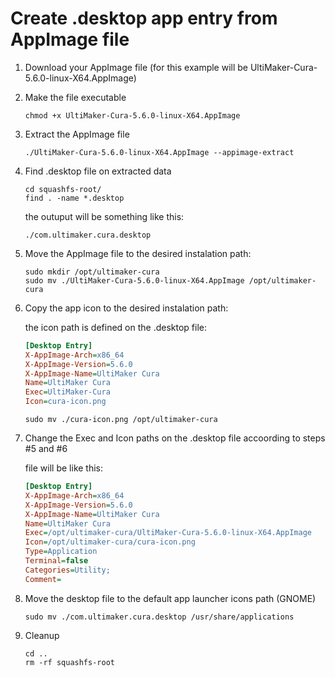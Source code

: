 # Create .desktop app entry from AppImage file

1. Download your AppImage file (for this example will be UltiMaker-Cura-5.6.0-linux-X64.AppImage)
2. Make the file executable

    ```console
    chmod +x UltiMaker-Cura-5.6.0-linux-X64.AppImage    
    ```

3. Extract the AppImage file

    ```console
    ./UltiMaker-Cura-5.6.0-linux-X64.AppImage --appimage-extract
    ```

4. Find .desktop file on extracted data

    ```console
    cd squashfs-root/
    find . -name *.desktop
    ```

    the outuput will be something like this:

    ```console
    ./com.ultimaker.cura.desktop
    ```

5. Move the AppImage file to the desired instalation path:

    ```console
    sudo mkdir /opt/ultimaker-cura
    sudo mv ./UltiMaker-Cura-5.6.0-linux-X64.AppImage /opt/ultimaker-cura
    ```

6. Copy the app icon to the desired instalation path:

    the icon path is defined on the .desktop file:

    ```ini
    [Desktop Entry]
    X-AppImage-Arch=x86_64
    X-AppImage-Version=5.6.0
    X-AppImage-Name=UltiMaker Cura
    Name=UltiMaker Cura
    Exec=UltiMaker-Cura
    Icon=cura-icon.png
    ```

    ```console
    sudo mv ./cura-icon.png /opt/ultimaker-cura
    ```

7. Change the Exec and Icon paths on the .desktop file accoording to steps #5 and #6

    file will be like this:

    ```ini
    [Desktop Entry]
    X-AppImage-Arch=x86_64
    X-AppImage-Version=5.6.0
    X-AppImage-Name=UltiMaker Cura
    Name=UltiMaker Cura
    Exec=/opt/ultimaker-cura/UltiMaker-Cura-5.6.0-linux-X64.AppImage
    Icon=/opt/ultimaker-cura/cura-icon.png
    Type=Application
    Terminal=false
    Categories=Utility;
    Comment=
    ```

8. Move the desktop file to the default app launcher icons path (GNOME)
    
    ```console
    sudo mv ./com.ultimaker.cura.desktop /usr/share/applications
    ```

9. Cleanup

    ```console
    cd ..
    rm -rf squashfs-root
    ```

